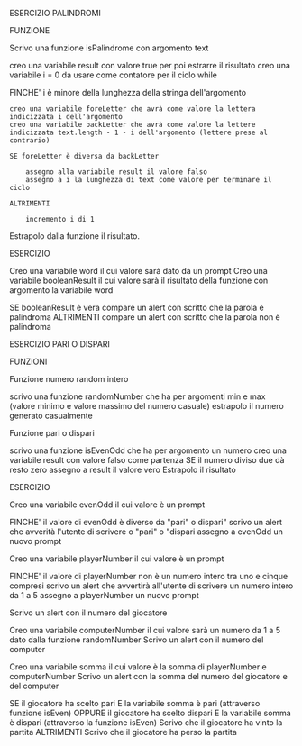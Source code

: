 ESERCIZIO PALINDROMI

FUNZIONE

Scrivo una funzione isPalindrome con argomento text

creo una variabile result con valore true per poi estrarre il risultato
creo una variabile i = 0 da usare come contatore per il ciclo while

FINCHE' i è minore della lunghezza della stringa dell'argomento

    creo una variabile foreLetter che avrà come valore la lettera indicizzata i dell'argomento
    creo una variabile backLetter che avrà come valore la lettere indicizzata text.length - 1 - i dell'argomento (lettere prese al contrario)

    SE foreLetter è diversa da backLetter

        assegno alla variabile result il valore falso
        assegno a i la lunghezza di text come valore per terminare il ciclo

    ALTRIMENTI

        incremento i di 1

Estrapolo dalla funzione il risultato.

ESERCIZIO

Creo una variabile word il cui valore sarà dato da un prompt
Creo una variabile booleanResult il cui valore sarà il risultato della funzione con argomento la variabile word

SE booleanResult è vera
    compare un alert con scritto che la parola è palindroma
ALTRIMENTI
    compare un alert con scritto che la parola non è palindroma



ESERCIZIO PARI O DISPARI

FUNZIONI

Funzione numero random intero

scrivo una funzione randomNumber che ha per argomenti min e max (valore minimo e valore massimo del numero casuale)
estrapolo il numero generato casualmente

Funzione pari o dispari

scrivo una funzione isEvenOdd che ha per argomento un numero
creo una variabile result con valore falso come partenza
SE il numero diviso due dà resto zero
    assegno a result il valore vero
Estrapolo il risultato

ESERCIZIO

Creo una variabile evenOdd il cui valore è un prompt

FINCHE' il valore di evenOdd è diverso da "pari" o dispari"
    scrivo un alert che avverità l'utente di scrivere o "pari" o "dispari
    assegno a evenOdd un nuovo prompt

Creo una variabile playerNumber il cui valore è un prompt

FINCHE' il valore di playerNumber non è un numero intero tra uno e cinque compresi
    scrivo un alert che avvertirà all'utente di scrivere un numero intero da 1 a 5
    assegno a playerNumber un nuovo prompt

Scrivo un alert con il numero del giocatore

Creo una variabile computerNumber il cui valore sarà un numero da 1 a 5 dato dalla funzione randomNumber
Scrivo un alert con il numero del computer

Creo una variabile somma il cui valore è la somma di playerNumber e computerNumber
Scrivo un alert con la somma del numero del giocatore e del computer

SE il giocatore ha scelto pari E la variabile somma è pari (attraverso funzione isEven) OPPURE il giocatore ha scelto dispari E la variabile somma è dispari (attraverso la funzione isEven)
    Scrivo che il giocatore ha vinto la partita
ALTRIMENTI
    Scrivo che il giocatore ha perso la partita